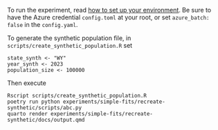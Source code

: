 To run the experiment, read [how to set up your environment](experiments/README.md).
Be sure to have the Azure credential `config.toml` at your root, or set `azure_batch: false`
in the `config.yaml`.

To generate the synthetic population file, in `scripts/create_synthetic_population.R` set

```{R}
state_synth <- "WY"
year_synth <- 2023
population_size <- 100000
```

Then execute

```{shell}
Rscript scripts/create_synthetic_population.R
poetry run python experiments/simple-fits/recreate-synthetic/scripts/abc.py
quarto render experiments/simple-fits/recreate-synthetic/docs/output.qmd
```
